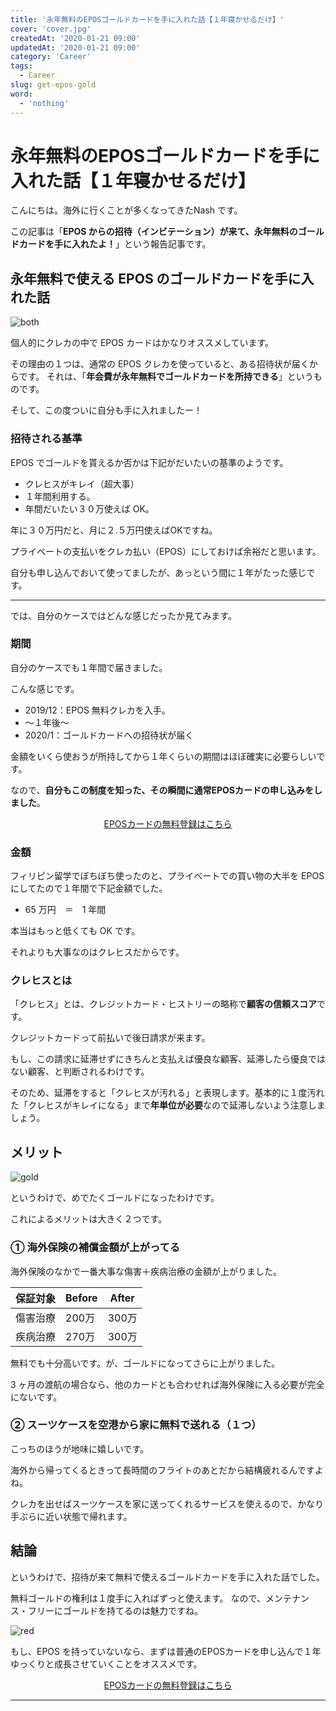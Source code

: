 ```yaml
---
title: '永年無料のEPOSゴールドカードを手に入れた話【１年寝かせるだけ】'
cover: 'cover.jpg'
createdAt: '2020-01-21 09:00'
updatedAt: '2020-01-21 09:00'
category: 'Career'
tags:
  - Career
slug: get-epos-gold
word:
  - 'nothing'
---
```


# 永年無料のEPOSゴールドカードを手に入れた話【１年寝かせるだけ】

こんにちは。海外に行くことが多くなってきたNash です。

この記事は「**EPOS からの招待（インビテーション）が来て、永年無料のゴールドカードを手に入れたよ！**」という報告記事です。

## 永年無料で使える EPOS のゴールドカードを手に入れた話

![both](./3_both.jpg)

個人的にクレカの中で EPOS カードはかなりオススメしています。

その理由の１つは、通常の EPOS クレカを使っていると、ある招待状が届くからです。
それは、「**年会費が永年無料でゴールドカードを所持できる**」というものです。

そして、この度ついに自分も手に入れましたー！

### 招待される基準

EPOS でゴールドを貰えるか否かは下記がだいたいの基準のようです。

- クレヒスがキレイ（超大事）
- １年間利用する。
- 年間だいたい３０万使えば OK。

年に３０万円だと、月に２.５万円使えばOKですね。

プライベートの支払いをクレカ払い（EPOS）にしておけば余裕だと思います。

自分も申し込んでおいて使ってましたが、あっという間に１年がたった感じです。

---

では、自分のケースではどんな感じだったか見てみます。

### 期間

自分のケースでも１年間で届きました。

こんな感じです。

- 2019/12：EPOS 無料クレカを入手。
- 〜１年後〜
- 2020/1：ゴールドカードへの招待状が届く

金額をいくら使おうが所持してから１年くらいの期間はほぼ確実に必要らしいです。

なので、**自分もこの制度を知った、その瞬間に通常EPOSカードの申し込みをしました**。

<!--  -->
<p style="text-align:center;"><a class="affi-custom-button" href="https://www.eposcard.co.jp/index.html" rel="nofollow">EPOSカードの無料登録はこちら</a></p>
<!--  -->

### 金額

フィリピン留学でぼちぼち使ったのと、プライベートでの買い物の大半を EPOS にしてたので１年間で下記金額でした。

- 65 万円　＝　1 年間

本当はもっと低くても OK です。

それよりも大事なのはクレヒスだからです。

### クレヒスとは

「クレヒス」とは、クレジットカード・ヒストリーの略称で**顧客の信頼スコア**です。

クレジットカードって前払いで後日請求が来ます。

もし、この請求に延滞せずにきちんと支払えば優良な顧客、延滞したら優良ではない顧客、と判断されるわけです。

そのため、延滞をすると「クレヒスが汚れる」と表現します。基本的に１度汚れた「クレヒスがキレイになる」まで**年単位が必要**なので延滞しないよう注意しましょう。

## メリット

![gold](./2_gold.jpg)

というわけで、めでたくゴールドになったわけです。

これによるメリットは大きく２つです。

### ① 海外保険の補償金額が上がってる

海外保険のなかで一番大事な傷害＋疾病治療の金額が上がりました。

保証対象 | Before | After
--|--|--
傷害治療 | 200万 | 300万
疾病治療 | 270万 | 300万

無料でも十分高いです。が、ゴールドになってさらに上がりました。

3 ヶ月の渡航の場合なら、他のカードとも合わせれば海外保険に入る必要が完全にないです。

### ② スーツケースを空港から家に無料で送れる（１つ）

こっちのほうが地味に嬉しいです。

海外から帰ってくるときって長時間のフライトのあとだから結構疲れるんですよね。

クレカを出せばスーツケースを家に送ってくれるサービスを使えるので、かなり手ぶらに近い状態で帰れます。

## 結論

というわけで、招待が来て無料で使えるゴールドカードを手に入れた話でした。

無料ゴールドの権利は１度手に入ればずっと使えます。
なので、メンテナンス・フリーにゴールドを持てるのは魅力ですね。

![red](./1_red.jpg)

もし、EPOS を持っていないなら、まずは普通のEPOSカードを申し込んで１年ゆっくりと成長させていくことをオススメです。

<!--  -->
<p style="text-align:center;"><a class="affi-custom-button" href="https://www.eposcard.co.jp/index.html" rel="nofollow">EPOSカードの無料登録はこちら</a></p>
<!--  -->

---
